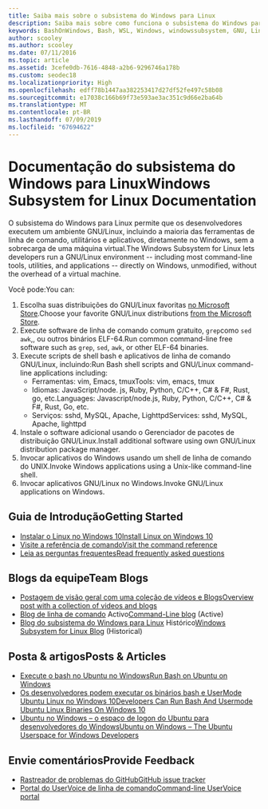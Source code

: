 ```yaml
---
title: Saiba mais sobre o subsistema do Windows para Linux
description: Saiba mais sobre como funciona o subsistema do Windows para Linux.
keywords: BashOnWindows, Bash, WSL, Windows, windowssubsystem, GNU, Linux
author: scooley
ms.author: scooley
ms.date: 07/11/2016
ms.topic: article
ms.assetid: 3cefe0db-7616-4848-a2b6-9296746a178b
ms.custom: seodec18
ms.localizationpriority: High
ms.openlocfilehash: edff78b1447aa382253417d27df52fe497c58b08
ms.sourcegitcommit: e17038c166b69f73e593ae3ac351c9d66e2ba64b
ms.translationtype: MT
ms.contentlocale: pt-BR
ms.lasthandoff: 07/09/2019
ms.locfileid: "67694622"
---
```

# <a name="windows-subsystem-for-linux-documentation"></a><span data-ttu-id="89627-104">Documentação do subsistema do Windows para Linux</span><span class="sxs-lookup"><span data-stu-id="89627-104">Windows Subsystem for Linux Documentation</span></span>

<span data-ttu-id="89627-105">O subsistema do Windows para Linux permite que os desenvolvedores executem um ambiente GNU/Linux, incluindo a maioria das ferramentas de linha de comando, utilitários e aplicativos, diretamente no Windows, sem a sobrecarga de uma máquina virtual.</span><span class="sxs-lookup"><span data-stu-id="89627-105">The Windows Subsystem for Linux lets developers run a GNU/Linux environment -- including most command-line tools, utilities, and applications -- directly on Windows, unmodified, without the overhead of a virtual machine.</span></span>  

<span data-ttu-id="89627-106">Você pode:</span><span class="sxs-lookup"><span data-stu-id="89627-106">You can:</span></span>

1. <span data-ttu-id="89627-107">Escolha suas distribuições do GNU/Linux favoritas [no Microsoft Store](https://aka.ms/wslstore).</span><span class="sxs-lookup"><span data-stu-id="89627-107">Choose your favorite GNU/Linux distributions [from the Microsoft Store](https://aka.ms/wslstore).</span></span>
1. <span data-ttu-id="89627-108">Execute software de linha de comando comum gratuito, `grep`como `sed` `awk`,, ou outros binários ELF-64.</span><span class="sxs-lookup"><span data-stu-id="89627-108">Run common command-line free software such as `grep`, `sed`, `awk`, or other ELF-64 binaries.</span></span> 
1. <span data-ttu-id="89627-109">Execute scripts de shell bash e aplicativos de linha de comando GNU/Linux, incluindo:</span><span class="sxs-lookup"><span data-stu-id="89627-109">Run Bash shell scripts and GNU/Linux command-line applications including:</span></span>  
    * <span data-ttu-id="89627-110">Ferramentas: vim, Emacs, tmux</span><span class="sxs-lookup"><span data-stu-id="89627-110">Tools: vim, emacs, tmux</span></span>
    * <span data-ttu-id="89627-111">Idiomas: JavaScript/node. js, Ruby, Python, C/C++, C# & F#, Rust, go, etc.</span><span class="sxs-lookup"><span data-stu-id="89627-111">Languages: Javascript/node.js, Ruby, Python, C/C++, C# & F#, Rust, Go, etc.</span></span>
    * <span data-ttu-id="89627-112">Serviços: sshd, MySQL, Apache, Lighttpd</span><span class="sxs-lookup"><span data-stu-id="89627-112">Services: sshd, MySQL, Apache, lighttpd</span></span>
1. <span data-ttu-id="89627-113">Instale o software adicional usando o Gerenciador de pacotes de distribuição GNU/Linux.</span><span class="sxs-lookup"><span data-stu-id="89627-113">Install additional software using own GNU/Linux distribution package manager.</span></span>
1. <span data-ttu-id="89627-114">Invocar aplicativos do Windows usando um shell de linha de comando do UNIX.</span><span class="sxs-lookup"><span data-stu-id="89627-114">Invoke Windows applications using a Unix-like command-line shell.</span></span>
1. <span data-ttu-id="89627-115">Invocar aplicativos GNU/Linux no Windows.</span><span class="sxs-lookup"><span data-stu-id="89627-115">Invoke GNU/Linux applications on Windows.</span></span>

## <a name="getting-started"></a><span data-ttu-id="89627-116">Guia de Introdução</span><span class="sxs-lookup"><span data-stu-id="89627-116">Getting Started</span></span>

* [<span data-ttu-id="89627-117">Instalar o Linux no Windows 10</span><span class="sxs-lookup"><span data-stu-id="89627-117">Install Linux on Windows 10</span></span>](install-win10.md)
* [<span data-ttu-id="89627-118">Visite a referência de comando</span><span class="sxs-lookup"><span data-stu-id="89627-118">Visit the command reference</span></span>](reference.md)
* [<span data-ttu-id="89627-119">Leia as perguntas frequentes</span><span class="sxs-lookup"><span data-stu-id="89627-119">Read frequently asked questions</span></span>](faq.md)

## <a name="team-blogs"></a><span data-ttu-id="89627-120">Blogs da equipe</span><span class="sxs-lookup"><span data-stu-id="89627-120">Team Blogs</span></span>
*  [<span data-ttu-id="89627-121">Postagem de visão geral com uma coleção de vídeos e Blogs</span><span class="sxs-lookup"><span data-stu-id="89627-121">Overview post with a collection of videos and blogs</span></span>](https://blogs.msdn.microsoft.com/commandline/learn-about-windows-console-and-windows-subsystem-for-linux-wsl/)
* <span data-ttu-id="89627-122">[Blog de linha de comando](https://blogs.msdn.microsoft.com/commandline/) Activo</span><span class="sxs-lookup"><span data-stu-id="89627-122">[Command-Line blog](https://blogs.msdn.microsoft.com/commandline/) (Active)</span></span>
* <span data-ttu-id="89627-123">[Blog do subsistema do Windows para Linux](https://blogs.msdn.microsoft.com/wsl/) Histórico</span><span class="sxs-lookup"><span data-stu-id="89627-123">[Windows Subsystem for Linux Blog](https://blogs.msdn.microsoft.com/wsl/) (Historical)</span></span>

## <a name="posts--articles"></a><span data-ttu-id="89627-124">Posta & artigos</span><span class="sxs-lookup"><span data-stu-id="89627-124">Posts & Articles</span></span>
* [<span data-ttu-id="89627-125">Execute o bash no Ubuntu no Windows</span><span class="sxs-lookup"><span data-stu-id="89627-125">Run Bash on Ubuntu on Windows</span></span>](https://blogs.windows.com/buildingapps/2016/03/30/run-bash-on-ubuntu-on-windows/)
* [<span data-ttu-id="89627-126">Os desenvolvedores podem executar os binários bash e UserMode Ubuntu Linux no Windows 10</span><span class="sxs-lookup"><span data-stu-id="89627-126">Developers Can Run Bash And Usermode Ubuntu Linux Binaries On Windows 10</span></span>](https://www.hanselman.com/blog/DevelopersCanRunBashShellAndUsermodeUbuntuLinuxBinariesOnWindows10.aspx)
* [<span data-ttu-id="89627-127">Ubuntu no Windows – o espaço de logon do Ubuntu para desenvolvedores do Windows</span><span class="sxs-lookup"><span data-stu-id="89627-127">Ubuntu on Windows – The Ubuntu Userspace for Windows Developers</span></span>](https://insights.ubuntu.com/2016/03/30/ubuntu-on-windows-the-ubuntu-userspace-for-windows-developers/) 

## <a name="provide-feedback"></a><span data-ttu-id="89627-128">Envie comentários</span><span class="sxs-lookup"><span data-stu-id="89627-128">Provide Feedback</span></span>
* [<span data-ttu-id="89627-129">Rastreador de problemas do GitHub</span><span class="sxs-lookup"><span data-stu-id="89627-129">GitHub issue tracker</span></span>](https://github.com/Microsoft/BashOnWindows/issues)
* [<span data-ttu-id="89627-130">Portal do UserVoice de linha de comando</span><span class="sxs-lookup"><span data-stu-id="89627-130">Command-line UserVoice portal</span></span>](https://wpdev.uservoice.com/forums/266908-command-prompt-console-bash-on-ubuntu-on-windo/category/161892-bash)
